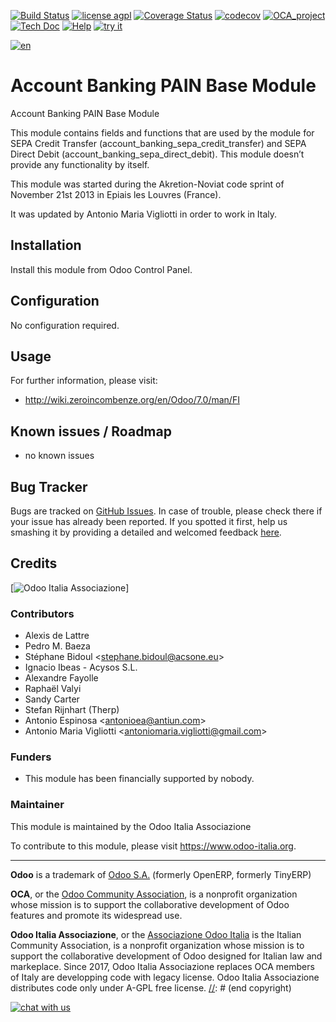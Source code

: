 [![Build Status](https://travis-ci.org/zeroincombenze/bank-payment.svg?branch=7.0)](https://travis-ci.org/zeroincombenze/bank-payment)
[![license agpl](https://img.shields.io/badge/licence-AGPL--3-blue.svg)](http://www.gnu.org/licenses/agpl-3.0.html)
[![Coverage Status](https://coveralls.io/repos/github/zeroincombenze/bank-payment/badge.svg?branch=7.0)](https://coveralls.io/github/zeroincombenze/bank-payment?branch=7.0)
[![codecov](https://codecov.io/gh/zeroincombenze/bank-payment/branch/7.0/graph/badge.svg)](https://codecov.io/gh/zeroincombenze/bank-payment/branch/7.0)
[![OCA_project](http://www.zeroincombenze.it/wp-content/uploads/ci-ct/prd/button-oca-7.svg)](https://github.com/OCA/bank-payment/tree/7.0)
[![Tech Doc](http://www.zeroincombenze.it/wp-content/uploads/ci-ct/prd/button-docs-7.svg)](http://wiki.zeroincombenze.org/en/Odoo/7.0/dev)
[![Help](http://www.zeroincombenze.it/wp-content/uploads/ci-ct/prd/button-help-7.svg)](http://wiki.zeroincombenze.org/en/Odoo/7.0/man/FI)
[![try it](http://www.zeroincombenze.it/wp-content/uploads/ci-ct/prd/button-try-it-7.svg)](http://erp7.zeroincombenze.it)


[![en](http://www.shs-av.com/wp-content/en_US.png)](http://wiki.zeroincombenze.org/it/Odoo/7.0/man)

Account Banking PAIN Base Module
================================

Account Banking PAIN Base Module

This module contains fields and functions that are used by the module for SEPA Credit Transfer (account_banking_sepa_credit_transfer) and SEPA Direct Debit (account_banking_sepa_direct_debit).
This module doesn’t provide any functionality by itself.

This module was started during the Akretion-Noviat code sprint of November 21st 2013 in Epiais les Louvres (France).

It was updated by Antonio Maria Vigliotti in order to work in Italy.


Installation
------------

Install this module from Odoo Control Panel.


Configuration
-------------

No configuration required.


Usage
-----

For further information, please visit:

- http://wiki.zeroincombenze.org/en/Odoo/7.0/man/FI


Known issues / Roadmap
----------------------

-   no known issues


Bug Tracker
-----------

Bugs are tracked on [GitHub Issues]. In case of trouble, please check there if your issue has already been reported. If you spotted it first, help us smashing it by providing a detailed and welcomed feedback [here].


Credits
-------

[![Odoo Italia Associazione]]

### Contributors

-   Alexis de Lattre
-   Pedro M. Baeza
-   Stéphane Bidoul &lt;<stephane.bidoul@acsone.eu>&gt;
-   Ignacio Ibeas - Acysos S.L.
-   Alexandre Fayolle
-   Raphaël Valyi
-   Sandy Carter
-   Stefan Rijnhart (Therp)
-   Antonio Espinosa &lt;<antonioea@antiun.com>&gt;
-   Antonio Maria Vigliotti &lt;<antoniomaria.vigliotti@gmail.com>&gt;


### Funders

- This module has been financially supported by nobody.


### Maintainer

This module is maintained by the Odoo Italia Associazione


To contribute to this module, please visit <https://www.odoo-italia.org>.


[//]: # (copyright)

----

**Odoo** is a trademark of [Odoo S.A.](https://www.odoo.com/) (formerly OpenERP, formerly TinyERP)

**OCA**, or the [Odoo Community Association](http://odoo-community.org/), is a nonprofit organization whose
mission is to support the collaborative development of Odoo features and
promote its widespread use.

**Odoo Italia Associazione**, or the [Associazione Odoo Italia](https://www.odoo-italia.org/)
is the Italian Community Association, is a nonprofit organization whose
mission is to support the collaborative development of Odoo designed for Italian law and markeplace.
Since 2017, Odoo Italia Associazione replaces OCA members of Italy are developping code with legacy license.
Odoo Italia Associazione distributes code only under A-GPL free license.
[//]: # (end copyright)



[GitHub Issues]: https://github.com/OCA/bank-payment/issues
[here]: https://github.com/OCA/bank-payment/issues/new?body=module:%20account_banking_pain_base%0Aversion:%208.0%0A%0A**Steps%20to%20reproduce**%0A-%20...%0A%0A**Current%20behavior**%0A%0A**Expected%20behavior**
[Odoo Italia Associazione]: https://odoo-italia.org/images/Immagini/Odoo%20Italia%20-%20250x112%20-%20Bianco%20dietro%20e%20nella%20scritta.png

[![chat with us](https://www.shs-av.com/wp-content/chat_with_us.gif)](https://tawk.to/85d4f6e06e68dd4e358797643fe5ee67540e408b)

